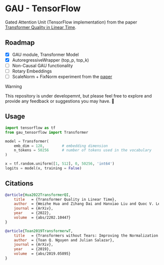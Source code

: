 # GAU - TensorFlow
Gated Attention Unit (TensorFlow implementation) from the paper [Transformer Quality in Linear Time](https://arxiv.org/pdf/2202.10447.pdf).

## Roadmap
- [x] GAU module, Transformer Model
- [x] AutoregressiveWrapper (top_p, top_k)
- [ ] Non-Causal GAU functionality
- [ ] Rotary Embeddings
- [ ] ScaleNorm + FixNorm experiment from the [paper](https://arxiv.org/pdf/1910.05895.pdf)

> [!WARNING]
> This repository is under developemnt, but please feel free to explore and provide any feedback or suggestions you may have. :construction:

## Usage

```python
import tensorflow as tf
from gau_tensorflow import Transformer

model = Transformer(
    emb_dim = 128,        # embedding dimension
    n_tokens = 50256      # number of tokens used in the vocabulary
)

x = tf.random.uniform([1, 512], 0, 50256, 'int64')
logits = model(x, training = False)
```

## Citations

```bibtex
@article{Hua2022TransformerQI,
    title   = {Transformer Quality in Linear Time},
    author  = {Weizhe Hua and Zihang Dai and Hanxiao Liu and Quoc V. Le},
    journal = {ArXiv},
    year    = {2022},
    volume  = {abs/2202.10447}
}
```

```bibtex
@article{Toan2019TransformerwT,
    title   = {Transformers without Tears: Improving the Normalization of Self-Attention},
    author  = {Toan Q. Nguyen and Julian Salazar},
    journal = {ArXiv},
    year    = {2019},
    volume  = {abs/2019.05895}
}
```
